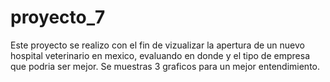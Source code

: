 # proyecto_7

Este proyecto se realizo con el fin de vizualizar la apertura de un nuevo hospital veterinario en mexico, evaluando en donde y el tipo de empresa que podria ser mejor.
Se muestras 3 graficos para un mejor entendimiento.
